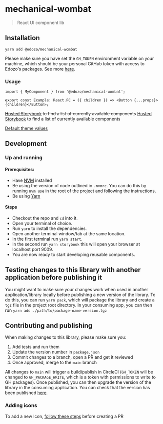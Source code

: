 # mechanical-wombat

> React UI component lib

## Installation

`yarn add @edozo/mechanical-wombat`

Please make sure you have set the `GH_TOKEN` environment variable on your machine, which should be your personal GitHub token with access to Edozo's packages. See more [here](https://edozohq.atlassian.net/wiki/spaces/DEV/pages/2629238785/Dev+environmen.t+set+up#Access-to-Github-Packages).

### Usage

```tsx
import { MyComponent } from '@edozo/mechanical-wombat';

export const Example: React.FC = ({ children }) => <Button {...props}>{children}</Button>;
```

~~[Hosted Storybook](https://5f86b8bef322ef002224b643-dyvtiddehm.chromatic.com/) to find a list of currently available components~~
[Hosted Storybook](https://edozo.github.io/mechanical-wombat/) to find a list of currently available components

[Default theme values](https://github.com/edozo/mechanical-wombat/blob/main/src/defaultTheme.ts)

## Development

### Up and running

#### Prerequisites:

- Have [NVM](https://github.com/nvm-sh/nvm) installed
- Be using the version of node outlined in `.nvmrc`. You can do this by running `nvm use` in the root of the project and following the instructions.
- Be using [Yarn](https://yarnpkg.com/)

#### Steps

- Checkout the repo and `cd` into it.
- Open your terminal of choice.
- Run `yarn` to install the dependencies.
- Open another terminal window/tab at the same location.
- In the first terminal run `yarn start`.
- In the second run `yarn storybook` this will open your browser at localhost port 9009.
- You are now ready to start developing reusable components.

## Testing changes to this library with another application before publishing it

You might want to make sure your changes work when used in another application/library locally before publishing a new version of the library. To do this, you can run `yarn pack`, which will package the library and create a `tgz` file in the project root directory. In your consuming app, you can then run `yarn add ./path/to/package-name-version.tgz`

## Contributing and publishing

When making changes to this library, please make sure you:

1. Add tests and run them
2. Update the version number in `package.json`
3. Commit changes to a branch, open a PR and get it reviewed
4. Once approved, merge to the `main` branch

All changes to `main` will trigger a build/publish in CircleCI (`GH_TOKEN` will be changed to `GH_PACKAGE_WRITE`, which is a token with permissions to write to GH packages). Once published, you can then upgrade the version of the library in the consuming application. You can check that the version has been published [here](https://github.com/edozo/mechanical-wombat/pkgs/npm/mechanical-wombat).

### Adding icons

To add a new Icon, [follow these steps](https://github.com/edozo/mechanical-wombat/blob/main/src/Icons/preparing-svgs.md) before creating a PR
